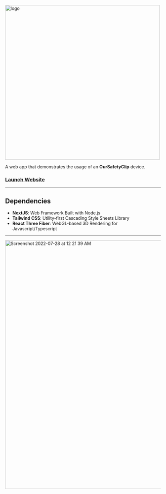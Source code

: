 <img width="500" alt="logo" src="https://user-images.githubusercontent.com/35755386/181419345-25ee5015-92fb-41f8-bf86-ccb8381438af.png">

A web app that demonstrates the usage of an **OurSafetyClip** device.

### [Launch Website](https://oursafetyclip-simulator.vercel.app)

---

## Dependencies
- **NextJS**: Web Framework Built with Node.js
- **Tailwind CSS**: Utility-first Cascading Style Sheets Library
- **React Three Fiber**: WebGL-based 3D Rendering for Javascript/Typescript

---

<img width="804" alt="Screenshot 2022-07-28 at 12 21 39 AM" src="https://user-images.githubusercontent.com/35755386/181419755-c60b7c10-37e1-4f24-9849-402b68697474.png">
